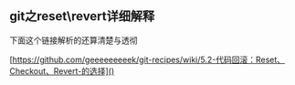 ## git之reset\revert详细解释

下面这个链接解析的还算清楚与透彻

[https://github.com/geeeeeeeeek/git-recipes/wiki/5.2-代码回滚：Reset、Checkout、Revert-的选择]()

